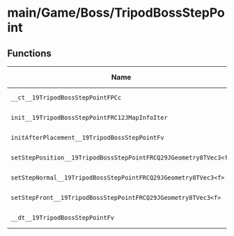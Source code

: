 # main/Game/Boss/TripodBossStepPoint

## Functions

| Name | Address | Match % |
|------|---------|---------|
| `__ct__19TripodBossStepPointFPCc` | `0x8009189C` | :x: (0.0%) |
| `init__19TripodBossStepPointFRC12JMapInfoIter` | `0x80091930` | :x: (0.0%) |
| `initAfterPlacement__19TripodBossStepPointFv` | `0x80091A00` | :x: (0.0%) |
| `setStepPosition__19TripodBossStepPointFRCQ29JGeometry8TVec3<f>` | `0x80091A14` | :x: (0.0%) |
| `setStepNormal__19TripodBossStepPointFRCQ29JGeometry8TVec3<f>` | `0x80091A1C` | :x: (0.0%) |
| `setStepFront__19TripodBossStepPointFRCQ29JGeometry8TVec3<f>` | `0x80091A54` | :x: (0.0%) |
| `__dt__19TripodBossStepPointFv` | `0x80091A8C` | :x: (0.0%) |